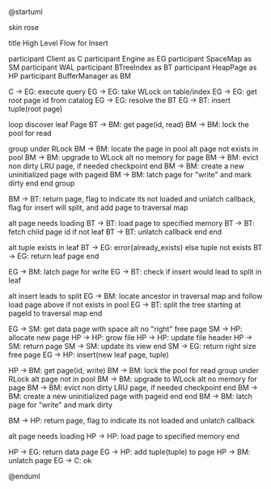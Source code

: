@startuml


skin rose

title High Level Flow for Insert

participant Client as C
participant Engine as EG
participant SpaceMap as SM
participant WAL
participant BTreeIndex as BT
participant HeapPage as HP
participant BufferManager as BM


C -> EG: execute query
EG -> EG: take WLock on table/index
EG -> EG: get root page id from catalog
EG -> EG: resolve the BT
EG -> BT: insert tuple(root page)

loop discover leaf Page
  BT -> BM: get page(id, read)
  BM -> BM: lock the pool for read
  
  group under RLock
    BM -> BM: locate the page in pool
    alt page not exists in pool
      BM -> BM: upgrade to WLock
      alt no memory for page
        BM -> BM: evict non dirty LRU page, if needed checkpoint
      end
      BM -> BM: create a new uninitialized page with pageid
      BM -> BM: latch page for "write" and mark dirty
    end 
  end group
  
  BM -> BT: return page, flag to indicate its not loaded and unlatch callback, flag for insert will split, and add page to traversal map
  
  alt page needs loading
    BT -> BT: load page to specified memory
    BT -> BT: fetch child page id if not leaf
    BT -> BT: unlatch callback
  end
end

alt tuple exists in leaf
  BT -> EG: error{already_exists}
else tuple not exists
  BT -> EG: return leaf page
end  

EG -> BM: latch page for write
EG -> BT: check if insert would lead to split in leaf

alt insert leads to split
  EG -> BM: locate ancestor in traversal map and follow load page above if not exists in pool 
  EG -> BT: split the tree starting at pageId to traversal map
end

EG -> SM: get data page with space
alt no "right" free page
  SM -> HP: allocate new page
  HP -> HP: grow file
  HP -> HP: update file header
  HP -> SM: return page
  SM -> SM: update its view
end
SM -> EG: return right size free page
EG -> HP: insert(new leaf page, tuple)

HP -> BM: get page(id, write)
BM -> BM: lock the pool for read
group under RLock
  alt page not in pool
    BM -> BM: upgrade to WLock
    alt no memory for page
        BM -> BM: evict non dirty LRU page, if needed checkpoint
    end
    BM -> BM: create a new uninitialized page with pageid
  end
end
BM -> BM: latch page for "write" and mark dirty

BM -> HP: return page, flag to indicate its not loaded and unlatch callback

alt page needs loading
    HP -> HP: load page to specified memory
end

HP -> EG: return data page
EG -> HP: add tuple(tuple) to page
HP -> BM: unlatch page
EG -> C: ok




@enduml